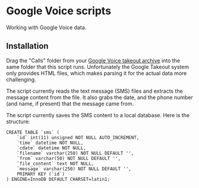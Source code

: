 Google Voice scripts
==========

Working with Google Voice data.

## Installation

Drag the "Calls" folder from your [Google Voice takeout archive](https://www.google.com/settings/takeout) into the same folder that this script runs. Unfortunately the Google Takeout system only provides HTML files, which makes parsing it for the actual data more challenging.

The script currently reads the text message (SMS) files and extracts the message content from the file. It also grabs the date, and the phone number (and name, if present) that the message came from.

The script currently saves the SMS content to a local database. Here is the structure: 

	CREATE TABLE `sms` (
		`id` int(11) unsigned NOT NULL AUTO_INCREMENT,
		`time` datetime NOT NULL,
		`cdate` datetime NOT NULL,
		`filename` varchar(250) NOT NULL DEFAULT '',
		`from` varchar(50) NOT NULL DEFAULT '',
		`file_content` text NOT NULL,
		`message` varchar(250) NOT NULL DEFAULT '',
		PRIMARY KEY (`id`)
	) ENGINE=InnoDB DEFAULT CHARSET=latin1;